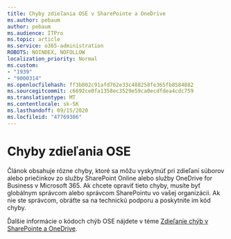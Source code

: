 ```yaml
---
title: Chyby zdieľania OSE v SharePointe a OneDrive
ms.author: pebaum
author: pebaum
ms.audience: ITPro
ms.topic: article
ms.service: o365-administration
ROBOTS: NOINDEX, NOFOLLOW
localization_priority: Normal
ms.custom:
- "1939"
- "9000314"
ms.openlocfilehash: ff3b802c91afd762e33c488258fe365fb8584882
ms.sourcegitcommit: c6692ce0fa1358ec3529e59ca0ecdfdea4cdc759
ms.translationtype: MT
ms.contentlocale: sk-SK
ms.lasthandoff: 09/15/2020
ms.locfileid: "47769306"
---
```

# <a name="ose-sharing-errors"></a>Chyby zdieľania OSE

Článok obsahuje rôzne chyby, ktoré sa môžu vyskytnúť pri zdieľaní súborov alebo priečinkov zo služby SharePoint Online alebo služby OneDrive for Business v Microsoft 365. Ak chcete opraviť tieto chyby, musíte byť globálnym správcom alebo správcom SharePointu vo vašej organizácii. Ak nie ste správcom, obráťte sa na technickú podporu a poskytnite im kód chyby.

Ďalšie informácie o kódoch chýb OSE nájdete v téme [Zdieľanie chýb v SharePointe a OneDrive](https://docs.microsoft.com/sharepoint/sharepoint-onedrive-error-message).
